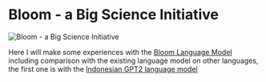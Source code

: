 # Bloom - a Big Science Initiative

![Bloom - a Big Science Initiative](https://assets.website-files.com/6139f3cdcbbff3a68486761d/62cce3c835539c54f31329b1_image1.png)

Here I will make some experiences with the [Bloom Language Model](https://bigscience.huggingface.co/blog/bloom) including comparison 
with the existing language model on other languages, the first one is with the [Indonesian GPT2 language model](bloom_comparison.ipynb)
